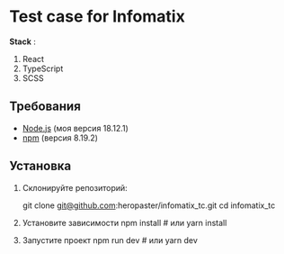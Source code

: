 # Test case for Infomatix

**Stack** :

1. React
2. TypeScript
3. SCSS

## Требования

- [Node.js](https://nodejs.org/) (моя версия 18.12.1)
- [npm](https://www.npmjs.com/) (версия 8.19.2)

## Установка

1. Склонируйте репозиторий:

   git clone git@github.com:heropaster/infomatix_tc.git
   cd infomatix_tc

2. Установите зависимости
   npm install
   \# или
   yarn install
3. Запустите проект
   npm run dev
   \# или
   yarn dev
